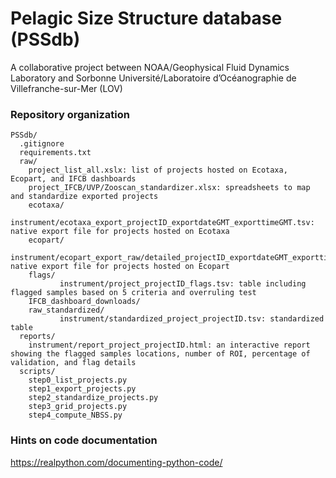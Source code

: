 # Pelagic Size Structure database (PSSdb)
A collaborative project between NOAA/Geophysical Fluid Dynamics Laboratory and Sorbonne Université/Laboratoire d’Océanographie de Villefranche-sur-Mer (LOV)

### Repository organization

```
PSSdb/
  .gitignore
  requirements.txt
  raw/
    project_list_all.xslx: list of projects hosted on Ecotaxa, Ecopart, and IFCB dashboards
    project_IFCB/UVP/Zooscan_standardizer.xlsx: spreadsheets to map and standardize exported projects
    ecotaxa/
           instrument/ecotaxa_export_projectID_exportdateGMT_exporttimeGMT.tsv: native export file for projects hosted on Ecotaxa
    ecopart/
           instrument/ecopart_export_raw/detailed_projectID_exportdateGMT_exporttimeGMT.tsv: native export file for projects hosted on Ecopart
    flags/
           instrument/project_projectID_flags.tsv: table including flagged samples based on 5 criteria and overruling test
    IFCB_dashboard_downloads/
    raw_standardized/
           instrument/standardized_project_projectID.tsv: standardized table
  reports/
    instrument/report_project_projectID.html: an interactive report showing the flagged samples locations, number of ROI, percentage of validation, and flag details
  scripts/
    step0_list_projects.py
    step1_export_projects.py
    step2_standardize_projects.py
    step3_grid_projects.py
    step4_compute_NBSS.py
```
        
### Hints on code documentation

https://realpython.com/documenting-python-code/

